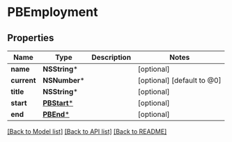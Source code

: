 # PBEmployment

## Properties
Name | Type | Description | Notes
------------ | ------------- | ------------- | -------------
**name** | **NSString*** |  | [optional] 
**current** | **NSNumber*** |  | [optional] [default to @0]
**title** | **NSString*** |  | [optional] 
**start** | [**PBStart***](PBStart.md) |  | [optional] 
**end** | [**PBEnd***](PBEnd.md) |  | [optional] 

[[Back to Model list]](../README.md#documentation-for-models) [[Back to API list]](../README.md#documentation-for-api-endpoints) [[Back to README]](../README.md)


